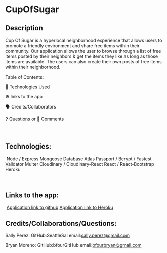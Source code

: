 # CupOfSugar

## Description 
​Cup Of Sugar is a hyperlocal neighborhood experience that allows users to promote a friendly environment and share free items within their community.
Our application allows the user to browse through a list of free items posted by their neighbors & get the items they like as long as those items are available.
The users can also create their own posts of free items within their neighborhood.



​Table of Contents:

🔧 Technologies Used

⚙️ links to the app

🗣️ Credits/Collaborators

❓ Questions or 💬 Comments

​
## Technologies:
​
Node / Express
Mongoose Database Atlas
Passport / Bcrypt / Fastest Validator
Multer
Cloudinary / Cloudinary-React
React / React-Bootstrap
Heroku


​
​
## Links to the app:
​
[Application link to github](https://github.com/bfourGitHub/cup-o-sugar)
[Application link to Heroku](https://hyperlocal-cup-of-sugar.herokuapp.com/)
​
​


## Credits/Collaborations/Questions:

Sally Perez:
GitHub:SeattleSal
email:sally.perez@gmail.com

Bryan Moreno:
GitHub:bfourGitHub
email:bfourbryan@gmail.com
​

